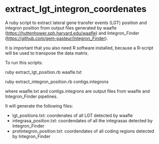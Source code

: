 # extract_lgt_integron_coordenates
A ruby script to extract lateral gene transfer events (LGT) position and integron position from output files generated by waafle (https://huttenhower.sph.harvard.edu/waafle) and Integron_Finder (https://github.com/gem-pasteur/Integron_Finder).

It is important that you also need R software installed, because a R-script will be used to transpose the data matrix.

To run this scripts:

ruby extract_lgt_position.rb waafle.txt

ruby extract_integron_position.rb contigs.integrons

where waafle.txt and contigs.integrons are output files from waafle and Integron_Finder pipelines.

It will generate the following files:
- lgt_positions.txt: coordenates of all LGT detected by waafle 
- integrasa_position.txt: coordendates of all the integrasas detected by Integron_Finder
- protintegron_position.txt: coordendates of all coding regions detected by Integron_Finder
